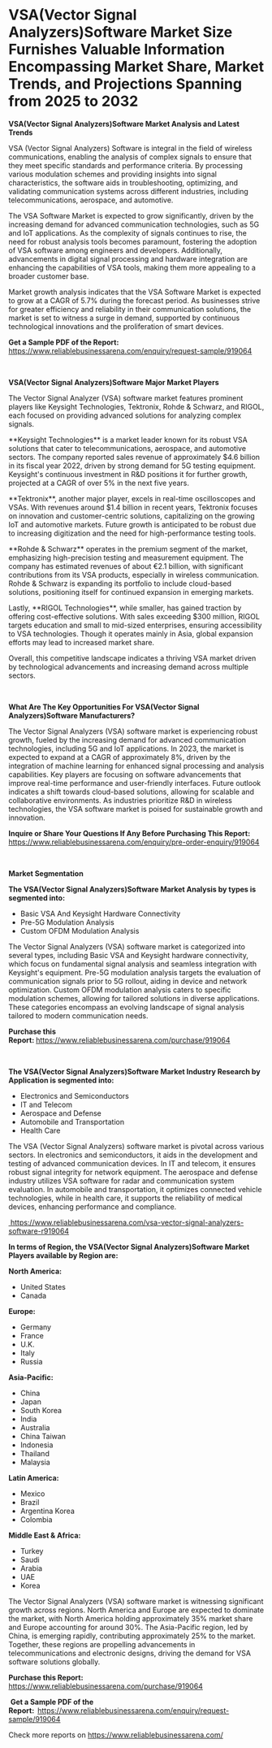 <p><h1>VSA(Vector Signal Analyzers)Software Market Size Furnishes Valuable Information Encompassing Market Share, Market Trends, and Projections Spanning from 2025 to 2032</h1></p><p><strong>VSA(Vector Signal Analyzers)Software Market Analysis and Latest Trends</strong></p>
<p><p>VSA (Vector Signal Analyzers) Software is integral in the field of wireless communications, enabling the analysis of complex signals to ensure that they meet specific standards and performance criteria. By processing various modulation schemes and providing insights into signal characteristics, the software aids in troubleshooting, optimizing, and validating communication systems across different industries, including telecommunications, aerospace, and automotive.</p><p>The VSA Software Market is expected to grow significantly, driven by the increasing demand for advanced communication technologies, such as 5G and IoT applications. As the complexity of signals continues to rise, the need for robust analysis tools becomes paramount, fostering the adoption of VSA software among engineers and developers. Additionally, advancements in digital signal processing and hardware integration are enhancing the capabilities of VSA tools, making them more appealing to a broader customer base.</p><p>Market growth analysis indicates that the VSA Software Market is expected to grow at a CAGR of 5.7% during the forecast period. As businesses strive for greater efficiency and reliability in their communication solutions, the market is set to witness a surge in demand, supported by continuous technological innovations and the proliferation of smart devices.</p></p>
<p><strong>Get a Sample PDF of the Report:&nbsp;</strong> <a href="https://www.reliablebusinessarena.com/enquiry/request-sample/919064?utm_campaign=3173&utm_medium=2&utm_source=Github&utm_content=ia&utm_term=11032025&utm_id=vsavector-signal-analyzerssoftware">https://www.reliablebusinessarena.com/enquiry/request-sample/919064</a></p>
<p>&nbsp;</p>
<p><strong>VSA(Vector Signal Analyzers)Software Major Market Players</strong></p>
<p><p>The Vector Signal Analyzer (VSA) software market features prominent players like Keysight Technologies, Tektronix, Rohde & Schwarz, and RIGOL, each focused on providing advanced solutions for analyzing complex signals.</p><p>**Keysight Technologies** is a market leader known for its robust VSA solutions that cater to telecommunications, aerospace, and automotive sectors. The company reported sales revenue of approximately $4.6 billion in its fiscal year 2022, driven by strong demand for 5G testing equipment. Keysight's continuous investment in R&D positions it for further growth, projected at a CAGR of over 5% in the next five years.</p><p>**Tektronix**, another major player, excels in real-time oscilloscopes and VSAs. With revenues around $1.4 billion in recent years, Tektronix focuses on innovation and customer-centric solutions, capitalizing on the growing IoT and automotive markets. Future growth is anticipated to be robust due to increasing digitization and the need for high-performance testing tools.</p><p>**Rohde & Schwarz** operates in the premium segment of the market, emphasizing high-precision testing and measurement equipment. The company has estimated revenues of about €2.1 billion, with significant contributions from its VSA products, especially in wireless communication. Rohde & Schwarz is expanding its portfolio to include cloud-based solutions, positioning itself for continued expansion in emerging markets.</p><p>Lastly, **RIGOL Technologies**, while smaller, has gained traction by offering cost-effective solutions. With sales exceeding $300 million, RIGOL targets education and small to mid-sized enterprises, ensuring accessibility to VSA technologies. Though it operates mainly in Asia, global expansion efforts may lead to increased market share.</p><p>Overall, this competitive landscape indicates a thriving VSA market driven by technological advancements and increasing demand across multiple sectors.</p></p>
<p>&nbsp;</p>
<p><strong>What Are The Key Opportunities For VSA(Vector Signal Analyzers)Software Manufacturers?</strong></p>
<p><p>The Vector Signal Analyzers (VSA) software market is experiencing robust growth, fueled by the increasing demand for advanced communication technologies, including 5G and IoT applications. In 2023, the market is expected to expand at a CAGR of approximately 8%, driven by the integration of machine learning for enhanced signal processing and analysis capabilities. Key players are focusing on software advancements that improve real-time performance and user-friendly interfaces. Future outlook indicates a shift towards cloud-based solutions, allowing for scalable and collaborative environments. As industries prioritize R&D in wireless technologies, the VSA software market is poised for sustainable growth and innovation.</p></p>
<p><strong>Inquire or Share Your Questions If Any Before Purchasing This Report:</strong> <a href="https://www.reliablebusinessarena.com/enquiry/pre-order-enquiry/919064?utm_campaign=3173&utm_medium=2&utm_source=Github&utm_content=ia&utm_term=11032025&utm_id=vsavector-signal-analyzerssoftware">https://www.reliablebusinessarena.com/enquiry/pre-order-enquiry/919064</a></p>
<p>&nbsp;</p>
<p><strong>Market Segmentation</strong></p>
<p><strong>The VSA(Vector Signal Analyzers)Software Market Analysis by types is segmented into:</strong></p>
<p><ul><li>Basic VSA And Keysight Hardware Connectivity</li><li>Pre-5G Modulation Analysis</li><li>Custom OFDM Modulation Analysis</li></ul></p>
<p><p>The Vector Signal Analyzers (VSA) software market is categorized into several types, including Basic VSA and Keysight hardware connectivity, which focus on fundamental signal analysis and seamless integration with Keysight's equipment. Pre-5G modulation analysis targets the evaluation of communication signals prior to 5G rollout, aiding in device and network optimization. Custom OFDM modulation analysis caters to specific modulation schemes, allowing for tailored solutions in diverse applications. These categories encompass an evolving landscape of signal analysis tailored to modern communication needs.</p></p>
<p><strong>Purchase this Report:&nbsp;</strong><a href="https://www.reliablebusinessarena.com/purchase/919064?utm_campaign=3173&utm_medium=2&utm_source=Github&utm_content=ia&utm_term=11032025&utm_id=vsavector-signal-analyzerssoftware">https://www.reliablebusinessarena.com/purchase/919064</a></p>
<p>&nbsp;</p>
<p><strong>The VSA(Vector Signal Analyzers)Software Market Industry Research by Application is segmented into:</strong></p>
<p><ul><li>Electronics and Semiconductors</li><li>IT and Telecom</li><li>Aerospace and Defense</li><li>Automobile and Transportation</li><li>Health Care</li></ul></p>
<p><p>The VSA (Vector Signal Analyzers) software market is pivotal across various sectors. In electronics and semiconductors, it aids in the development and testing of advanced communication devices. In IT and telecom, it ensures robust signal integrity for network equipment. The aerospace and defense industry utilizes VSA software for radar and communication system evaluation. In automobile and transportation, it optimizes connected vehicle technologies, while in health care, it supports the reliability of medical devices, enhancing performance and compliance.</p></p>
<p><a href="https://www.reliablebusinessarena.com/vsa-vector-signal-analyzers-software-r919064?utm_campaign=3173&utm_medium=2&utm_source=Github&utm_content=ia&utm_term=11032025&utm_id=vsavector-signal-analyzerssoftware">&nbsp;https://www.reliablebusinessarena.com/vsa-vector-signal-analyzers-software-r919064</a></p>
<p><strong>In terms of Region, the VSA(Vector Signal Analyzers)Software Market Players available by Region are:</strong></p>
<p>
    <p> <strong> North America: </strong>
        <ul>
            <li>United States</li>
            <li>Canada</li>
        </ul>
        </p> 
    <p> <strong> Europe: </strong>
        <ul>
            <li>Germany</li>
            <li>France</li>
            <li>U.K.</li>
            <li>Italy</li>
            <li>Russia</li>
        </ul>
        </p> 
    <p> <strong> Asia-Pacific: </strong>
        <ul>
            <li>China</li>
            <li>Japan</li>
            <li>South Korea</li>
            <li>India</li>
            <li>Australia</li>
            <li>China Taiwan</li>
            <li>Indonesia</li>
            <li>Thailand</li>
            <li>Malaysia</li>
        </ul>
        </p> 
    <p> <strong> Latin America: </strong>
        <ul>
            <li>Mexico</li>
            <li>Brazil</li>
            <li>Argentina Korea</li>
            <li>Colombia</li>
        </ul>
        </p> 
    <p> <strong> Middle East & Africa: </strong>
        <ul>
            <li>Turkey</li>
            <li>Saudi</li>
            <li>Arabia</li>
            <li>UAE</li>
            <li>Korea</li>
        </ul>
    </p>
    </p>
<p><p>The Vector Signal Analyzers (VSA) software market is witnessing significant growth across regions. North America and Europe are expected to dominate the market, with North America holding approximately 35% market share and Europe accounting for around 30%. The Asia-Pacific region, led by China, is emerging rapidly, contributing approximately 25% to the market. Together, these regions are propelling advancements in telecommunications and electronic designs, driving the demand for VSA software solutions globally.</p></p>
<p><strong>Purchase this Report: </strong><a href="https://www.reliablebusinessarena.com/purchase/919064?utm_campaign=3173&utm_medium=2&utm_source=Github&utm_content=ia&utm_term=11032025&utm_id=vsavector-signal-analyzerssoftware">https://www.reliablebusinessarena.com/purchase/919064</a></p>
<p>&nbsp;<strong>Get a Sample PDF of the Report:&nbsp;&nbsp;</strong><a href="https://www.reliablebusinessarena.com/enquiry/request-sample/919064?utm_campaign=3173&utm_medium=2&utm_source=Github&utm_content=ia&utm_term=11032025&utm_id=vsavector-signal-analyzerssoftware">https://www.reliablebusinessarena.com/enquiry/request-sample/919064</a></p>
<p><strong></strong></p>
<p>Check more reports on <a href="https://www.reliablebusinessarena.com/?utm_campaign=3173&utm_medium=2&utm_source=Github&utm_content=ia&utm_term=11032025&utm_id=vsavector-signal-analyzerssoftware">https://www.reliablebusinessarena.com/</a></p>